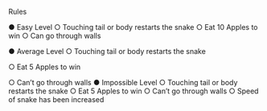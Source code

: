 Rules

● Easy Level
○ Touching tail or body restarts the snake
○ Eat 10 Apples to win
○ Can go through walls

● Average Level
○ Touching tail or body restarts the snake

○ Eat 5 Apples to win

○ Can’t go through walls
● Impossible Level
○ Touching tail or body restarts the snake
○ Eat 5 Apples to win
○ Can’t go through walls
○ Speed of snake has been increased
